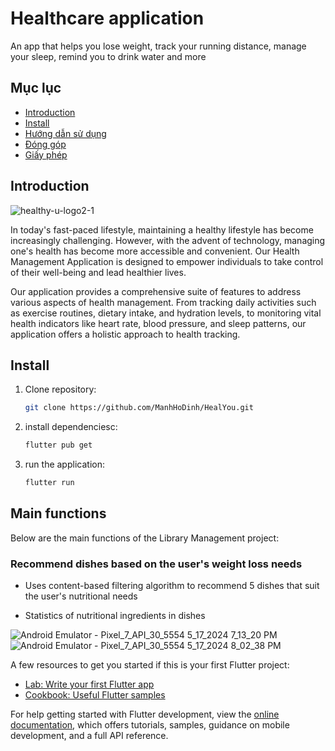 # Healthcare application

An app that helps you lose weight, track your running distance, manage your sleep, remind you to drink water and more

## Mục lục

- [Introduction](#intruduction)
- [Install](#install)
- [Hướng dẫn sử dụng](#hướng-dẫn-sử-dụng)
- [Đóng góp](#đóng-góp)
- [Giấy phép](#giấy-phép)

## Introduction

![healthy-u-logo2-1](https://github.com/ManhHoDinh/HealYou/assets/105732042/6361f139-ca06-4c24-a0d9-8235f8eeeb44)

In today's fast-paced lifestyle, maintaining a healthy lifestyle has become increasingly challenging. However, with the advent of technology, managing one's health has become more accessible and convenient. Our Health Management Application is designed to empower individuals to take control of their well-being and lead healthier lives.

Our application provides a comprehensive suite of features to address various aspects of health management. From tracking daily activities such as exercise routines, dietary intake, and hydration levels, to monitoring vital health indicators like heart rate, blood pressure, and sleep patterns, our application offers a holistic approach to health tracking.

## Install

1. Clone repository:
    ```bash
    git clone https://github.com/ManhHoDinh/HealYou.git
    ```
2. install dependenciesc:
    ```bash
    flutter pub get
    ```
3. run the application:
    ```bash
    flutter run
    ```
## Main functions

Below are the main functions of the Library Management project:

### Recommend dishes based on the user's weight loss needs

- Uses content-based filtering algorithm to recommend 5 dishes that suit the user's nutritional needs

- Statistics of nutritional ingredients in dishes
  
![Android Emulator - Pixel_7_API_30_5554 5_17_2024 7_13_20 PM](https://github.com/ManhHoDinh/HealYou/assets/105732042/4e8ae3a4-9a99-46b8-8c8e-05480b51c2c4) ![Android Emulator - Pixel_7_API_30_5554 5_17_2024 8_02_38 PM](https://github.com/ManhHoDinh/HealYou/assets/105732042/ed089047-4ec1-478d-b77a-62442e4618c1)



A few resources to get you started if this is your first Flutter project:

- [Lab: Write your first Flutter app](https://docs.flutter.dev/get-started/codelab)
- [Cookbook: Useful Flutter samples](https://docs.flutter.dev/cookbook)

For help getting started with Flutter development, view the
[online documentation](https://docs.flutter.dev/), which offers tutorials,
samples, guidance on mobile development, and a full API reference.
